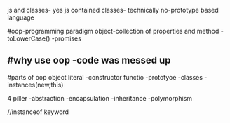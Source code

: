 js and classes-
yes js contained classes- technically no-prototype based language

#oop-programming paradigm
object-collection of properties and method 
    -toLowerCase()
    -promises


#why use oop
-code was messed up
-

#parts of oop
object literal
-constructor functio
-prototyoe
-classes
-instances(new,this)

4 piller
-abstraction
-encapsulation
-inheritance
-polymorphism

//instanceof keyword

